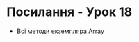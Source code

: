 # Посилання - Урок 18

- [Всі методи екземпляра Array ](https://developer.mozilla.org/en-US/docs/Web/JavaScript/Reference/Global_Objects/Array#instance_methods)

